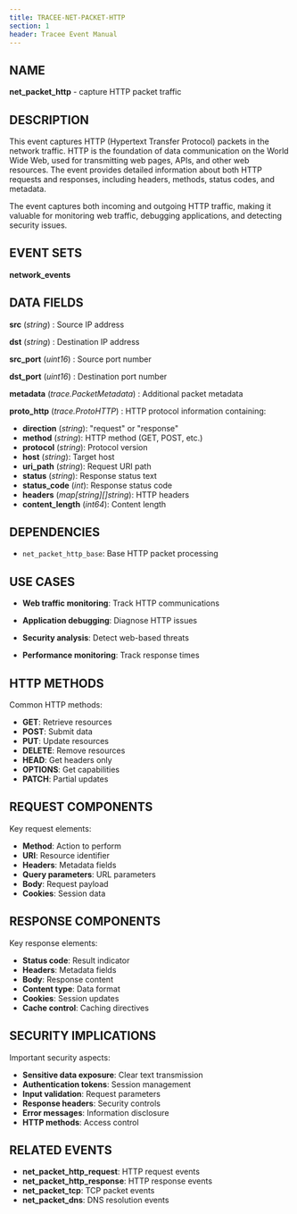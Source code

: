 ```yaml
---
title: TRACEE-NET-PACKET-HTTP
section: 1
header: Tracee Event Manual
---
```


## NAME

**net_packet_http** - capture HTTP packet traffic

## DESCRIPTION

This event captures HTTP (Hypertext Transfer Protocol) packets in the network traffic. HTTP is the foundation of data communication on the World Wide Web, used for transmitting web pages, APIs, and other web resources. The event provides detailed information about both HTTP requests and responses, including headers, methods, status codes, and metadata.

The event captures both incoming and outgoing HTTP traffic, making it valuable for monitoring web traffic, debugging applications, and detecting security issues.

## EVENT SETS

**network_events**

## DATA FIELDS

**src** (*string*)
: Source IP address

**dst** (*string*)
: Destination IP address

**src_port** (*uint16*)
: Source port number

**dst_port** (*uint16*)
: Destination port number

**metadata** (*trace.PacketMetadata*)
: Additional packet metadata

**proto_http** (*trace.ProtoHTTP*)
: HTTP protocol information containing:
  - **direction** (*string*): "request" or "response"
  - **method** (*string*): HTTP method (GET, POST, etc.)
  - **protocol** (*string*): Protocol version
  - **host** (*string*): Target host
  - **uri_path** (*string*): Request URI path
  - **status** (*string*): Response status text
  - **status_code** (*int*): Response status code
  - **headers** (*map[string][]string*): HTTP headers
  - **content_length** (*int64*): Content length

## DEPENDENCIES

- `net_packet_http_base`: Base HTTP packet processing

## USE CASES

- **Web traffic monitoring**: Track HTTP communications

- **Application debugging**: Diagnose HTTP issues

- **Security analysis**: Detect web-based threats

- **Performance monitoring**: Track response times

## HTTP METHODS

Common HTTP methods:

- **GET**: Retrieve resources
- **POST**: Submit data
- **PUT**: Update resources
- **DELETE**: Remove resources
- **HEAD**: Get headers only
- **OPTIONS**: Get capabilities
- **PATCH**: Partial updates

## REQUEST COMPONENTS

Key request elements:

- **Method**: Action to perform
- **URI**: Resource identifier
- **Headers**: Metadata fields
- **Query parameters**: URL parameters
- **Body**: Request payload
- **Cookies**: Session data

## RESPONSE COMPONENTS

Key response elements:

- **Status code**: Result indicator
- **Headers**: Metadata fields
- **Body**: Response content
- **Content type**: Data format
- **Cookies**: Session updates
- **Cache control**: Caching directives

## SECURITY IMPLICATIONS

Important security aspects:

- **Sensitive data exposure**: Clear text transmission
- **Authentication tokens**: Session management
- **Input validation**: Request parameters
- **Response headers**: Security controls
- **Error messages**: Information disclosure
- **HTTP methods**: Access control

## RELATED EVENTS

- **net_packet_http_request**: HTTP request events
- **net_packet_http_response**: HTTP response events
- **net_packet_tcp**: TCP packet events
- **net_packet_dns**: DNS resolution events
